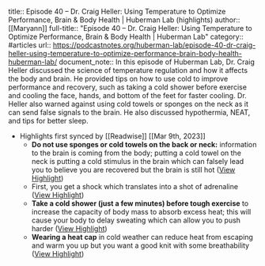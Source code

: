 title:: Episode 40 – Dr. Craig Heller: Using Temperature to Optimize Performance, Brain & Body Health | Huberman Lab (highlights)
author:: [[Maryann]]
full-title:: "Episode 40 – Dr. Craig Heller: Using Temperature to Optimize Performance, Brain & Body Health | Huberman Lab"
category:: #articles
url:: https://podcastnotes.org/huberman-lab/episode-40-dr-craig-heller-using-temperature-to-optimize-performance-brain-body-health-huberman-lab/
document_note:: In this episode of Huberman Lab, Dr. Craig Heller discussed the science of temperature regulation and how it affects the body and brain. He provided tips on how to use cold to improve performance and recovery, such as taking a cold shower before exercise and cooling the face, hands, and bottom of the feet for faster cooling. Dr. Heller also warned against using cold towels or sponges on the neck as it can send false signals to the brain. He also discussed hypothermia, NEAT, and tips for better sleep.

- Highlights first synced by [[Readwise]] [[Mar 9th, 2023]]
	- **Do not use sponges or cold towels on the back or neck:** information to the brain is coming from the body; putting a cold towel on the neck is putting a cold stimulus in the brain which can falsely lead you to believe you are recovered but the brain is still hot ([View Highlight](https://read.readwise.io/read/01gtwpycybyx1h92gppb54h3mn))
	- First, you get a shock which translates into a shot of adrenaline ([View Highlight](https://read.readwise.io/read/01gtwpz769f6dbz6fc2ybar9b5))
	- **Take a cold shower (just a few minutes) before tough exercise** to increase the capacity of body mass to absorb excess heat; this will cause your body to delay sweating which can allow you to push harder ([View Highlight](https://read.readwise.io/read/01gtwpzrfrdpy10pw490t6mhnj))
	- **Wearing a heat cap** in cold weather can reduce heat from escaping and warm you up but you want a good knit with some breathability ([View Highlight](https://read.readwise.io/read/01gtwq094ccjc050rdfd0hm9tj))